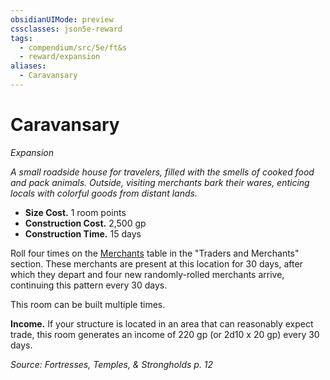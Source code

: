 ```yaml
---
obsidianUIMode: preview
cssclasses: json5e-reward
tags:
  - compendium/src/5e/ft&s
  - reward/expansion
aliases:
  - Caravansary
---
```

# Caravansary
*Expansion*  

*A small roadside house for travelers, filled with the smells of cooked food and pack animals. Outside, visiting merchants bark their wares, enticing locals with colorful goods from distant lands.*

- **Size Cost.** 1 room points  
- **Construction Cost.**  2,500 gp  
- **Construction Time.** 15 days  

Roll four times on the [Merchants](2-Mechanics/CLI/tables/merchants-ft-s.md) table in the "Traders and Merchants" section. These merchants are present at this location for 30 days, after which they depart and four new randomly-rolled merchants arrive, continuing this pattern every 30 days.

This room can be built multiple times.

**Income.** If your structure is located in an area that can reasonably expect trade, this room generates an income of 220 gp (or 2d10 x 20 gp) every 30 days.

*Source: Fortresses, Temples, & Strongholds p. 12*
